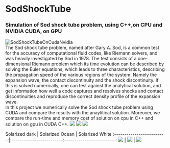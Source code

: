 # SodShockTube
### Simulation of Sod shock tube problem, using C++,on CPU and NVIDIA CUDA, on GPU
![SodShockTubeOnCudaNvidia](http://zomorod.me/wp-content/uploads/2019/10/Sod.jpg)<br/>
The Sod shock tube problem, named after Gary A. Sod, is a common test for the accuracy of computational fluid codes, like Riemann solvers, and was heavily investigated by Sod in 1978. The test consists of a one-dimensional Riemann problem which its time evolution can be described by solving the Euler equations, which leads to three characteristics, describing the propagation speed of the various regions of the system. Namely the expansion wave, the contact discontinuity and the shock discontinuity. If this is solved numerically, one can test against the analytical solution, and get information how well a code captures and resolves shocks and contact discontinuities and reproduce the correct density profile of the expansion wave.  
In this project we numerically solve the Sod shock tube problem using CUDA and compare the results with the anaylitical solution. Moreover, we compare the run-time and memory cost of solution on cpu in C++ and solution on gpu in CUDA C++.
![](http://zomorod.me/wp-content/uploads/2020/02/sdf.gif)  ![](http://zomorod.me/wp-content/uploads/2020/02/sdf.gif) ![](http://zomorod.me/wp-content/uploads/2020/02/sdf.gif) 

Solarized dark             |  Solarized Ocean         | Solarized White
:-------------------------:|:-------------------------:-------------------------:
![](http://zomorod.me/wp-content/uploads/2020/02/sdf.gif)  |  ![](http://zomorod.me/wp-content/uploads/2020/02/sdf.gif)  |  ![](http://zomorod.me/wp-content/uploads/2020/02/sdf.gif)
